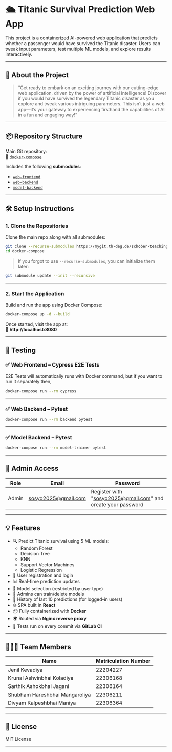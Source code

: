 # 🛳️ Titanic Survival Prediction Web App

This project is a containerized AI-powered web application that predicts whether a passenger would have survived the Titanic disaster. Users can tweak input parameters, test multiple ML models, and explore results interactively. 

---

## 🚀 About the Project

> “Get ready to embark on an exciting journey with our cutting-edge web application, driven by the power of artificial intelligence! Discover if you would have survived the legendary Titanic disaster as you explore and tweak various intriguing parameters. This isn’t just a web app—it’s your gateway to experiencing firsthand the capabilities of AI in a fun and engaging way!”  

---

## 📦 Repository Structure

Main Git repository:  
🔗 [`docker-compose`](https://mygit.th-deg.de/schober-teaching/student-projects/ain-23-software-engineering/ss-25/Sosyo/docker-compose.git)

Includes the following **submodules**:
- [`web-frontend`](https://mygit.th-deg.de/schober-teaching/student-projects/ain-23-software-engineering/ss-25/Sosyo/web-frontend.git)
- [`web-backend`](https://mygit.th-deg.de/schober-teaching/student-projects/ain-23-software-engineering/ss-25/Sosyo/web-backend.git)
- [`model-backend`](https://mygit.th-deg.de/schober-teaching/student-projects/ain-23-software-engineering/ss-25/Sosyo/model-backend.git)

---

## 🛠️ Setup Instructions

### 1. Clone the Repositories

Clone the main repo along with all submodules:

```bash
git clone --recurse-submodules https://mygit.th-deg.de/schober-teaching/student-projects/ain-23-software-engineering/ss-25/Sosyo/docker-compose.git
cd docker-compose
```

> If you forgot to use `--recurse-submodules`, you can initialize them later:
```bash
git submodule update --init --recursive
```

---

### 2. Start the Application

Build and run the app using Docker Compose:

```bash
docker-compose up -d --build
```

Once started, visit the app at:  
📍 **http://localhost:8080**

---

## 🧪 Testing

### ✅ Web Frontend – Cypress E2E Tests

E2E Tests will automatically runs with Docker command, but if you want to run it separately then,

```bash
docker-compose run --rm cypress
```

---

### ✅ Web Backend – Pytest

```bash
docker-compose run --rm backend pytest
```

---

### ✅ Model Backend – Pytest

```bash
docker-compose run --rm model-trainer pytest
```

---

## 🔐 Admin Access

| Role  |        Email        |                          Password                            |
|-------|---------------------|--------------------------------------------------------------|
| Admin | sosyo2025@gmail.com | Register with "sosyo2025@gmail.com" and create your password |


---

## 💡 Features

- 🔍 Predict Titanic survival using 5 ML models:
  - Random Forest
  - Decision Tree
  - KNN
  - Support Vector Machines
  - Logistic Regression
- 👥 User registration and login
- 📊 Real-time prediction updates
- 🔁 Model selection (restricted by user type)
- 🧠 Admins can train/delete models
- 📜 History of last 10 predictions (for logged-in users)
- 🌐 SPA built in **React**
- 📦 Fully containerized with **Docker**
- 🌍 Routed via **Nginx reverse proxy**
- 🧪 Tests run on every commit via **GitLab CI**

---

## 👨‍👩‍👦 Team Members

| Name                          | Matriculation Number |
|-------------------------------|-----------------------|
| Jenil Kevadiya                | 22204227              |
| Krunal Ashvinbhai Koladiya    | 22306168              |
| Sarthik Ashokbhai Jagani      | 22306164              |
| Shubham Hareshbhai Mangaroliya| 22306211              |
| Divyam Kalpeshbhai Maniya     | 22306364              |

---

## 🧾 License

MIT License

---
